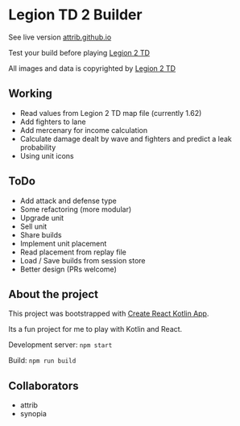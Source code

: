 # Legion TD 2 Builder

See live version [attrib.github.io](https://attrib.github.io)

Test your build before playing [Legion 2 TD](https://legiontd2.com)

All images and data is copyrighted by [Legion 2 TD](https://legiontd2.com)

## Working

* Read values from Legion 2 TD map file (currently 1.62)
* Add fighters to lane
* Add mercenary for income calculation
* Calculate damage dealt by wave and fighters and predict a leak probability
* Using unit icons 

## ToDo

* Add attack and defense type
* Some refactoring (more modular)
* Upgrade unit
* Sell unit
* Share builds
* Implement unit placement
* Read placement from replay file
* Load / Save builds from session store
* Better design (PRs welcome)

## About the project

This project was bootstrapped with [Create React Kotlin App](https://github.com/JetBrains/create-react-kotlin-app).

Its a fun project for me to play with Kotlin and React.

Development server: `npm start`

Build: `npm run build`

## Collaborators

* attrib
* synopia